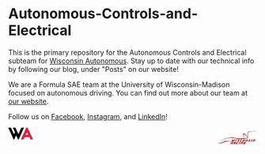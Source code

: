 # Autonomous-Controls-and-Electrical

This is the primary repository for the Autonomous Controls and Electrical subteam for [Wisconsin Autonomous](http://vehicle.slc.engr.wisc.edu/). Stay up to date with our technical info by following our blog, under "Posts" on our website!

We are a Formula SAE team at the University of Wisconsin-Madison focused on autonomous driving. You can find out more about our team at [our website](https://wisconsinautonomous.org/). 

Follow us on [Facebook](https://www.facebook.com/wisconsinautonomous/), [Instagram](https://www.instagram.com/wisconsinautonomous/), and [LinkedIn](https://www.linkedin.com/company/wisconsin-autonomous/about/)!

<img src="https://github.com/apletta/Autonomous-Controls-and-Electrical/blob/master/Miscellaneous/WA.png" alt="Wisconsin_Autonomous_Logo" width="10%">  <img src="https://github.com/apletta/Autonomous-Controls-and-Electrical/blob/master/Miscellaneous/wisconsinRacing.png" alt="Wisconsin_Racing_Logo" width="16%" align="right">
